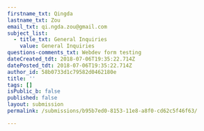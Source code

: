 ```yaml
---
firstname_txt: Qingda
lastname_txt: Zou
email_txt: qi.ngda.zou@gmail.com
subject_list:
  - title_txt: General Inquiries
    value: General Inquiries
questions-comments_txt: Webdev form testing
dateCreated_tdt: 2018-07-06T19:35:22.714Z
datePosted_tdt: 2018-07-06T19:35:22.714Z
author_id: 58b0733d1c79582d0462180e
title: ''
tags: []
isPublic_b: false
published: false
layout: submission
permalink: /submissions/b95b7ed0-8153-11e8-a8f0-cd62c5f46f63/

---
```



